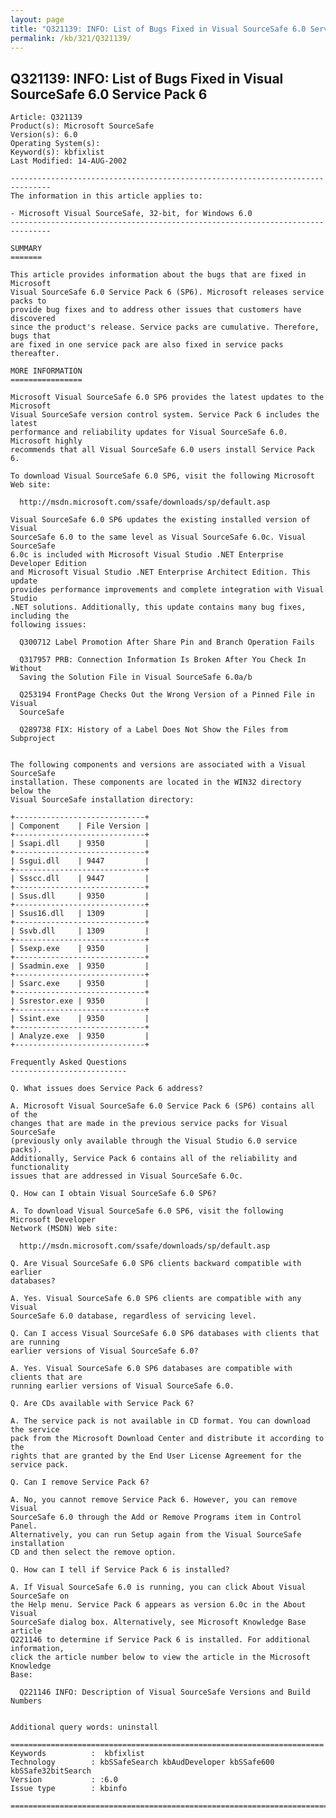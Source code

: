 ```yaml
---
layout: page
title: "Q321139: INFO: List of Bugs Fixed in Visual SourceSafe 6.0 Service Pack 6"
permalink: /kb/321/Q321139/
---
```


## Q321139: INFO: List of Bugs Fixed in Visual SourceSafe 6.0 Service Pack 6

	Article: Q321139
	Product(s): Microsoft SourceSafe
	Version(s): 6.0
	Operating System(s): 
	Keyword(s): kbfixlist
	Last Modified: 14-AUG-2002
	
	-------------------------------------------------------------------------------
	The information in this article applies to:
	
	- Microsoft Visual SourceSafe, 32-bit, for Windows 6.0 
	-------------------------------------------------------------------------------
	
	SUMMARY
	=======
	
	This article provides information about the bugs that are fixed in Microsoft
	Visual SourceSafe 6.0 Service Pack 6 (SP6). Microsoft releases service packs to
	provide bug fixes and to address other issues that customers have discovered
	since the product's release. Service packs are cumulative. Therefore, bugs that
	are fixed in one service pack are also fixed in service packs thereafter.
	
	MORE INFORMATION
	================
	
	Microsoft Visual SourceSafe 6.0 SP6 provides the latest updates to the Microsoft
	Visual SourceSafe version control system. Service Pack 6 includes the latest
	performance and reliability updates for Visual SourceSafe 6.0. Microsoft highly
	recommends that all Visual SourceSafe 6.0 users install Service Pack 6.
	
	To download Visual SourceSafe 6.0 SP6, visit the following Microsoft Web site:
	
	  http://msdn.microsoft.com/ssafe/downloads/sp/default.asp
	
	Visual SourceSafe 6.0 SP6 updates the existing installed version of Visual
	SourceSafe 6.0 to the same level as Visual SourceSafe 6.0c. Visual SourceSafe
	6.0c is included with Microsoft Visual Studio .NET Enterprise Developer Edition
	and Microsoft Visual Studio .NET Enterprise Architect Edition. This update
	provides performance improvements and complete integration with Visual Studio
	.NET solutions. Additionally, this update contains many bug fixes, including the
	following issues:
	
	  Q300712 Label Promotion After Share Pin and Branch Operation Fails
	
	  Q317957 PRB: Connection Information Is Broken After You Check In Without
	  Saving the Solution File in Visual SourceSafe 6.0a/b
	
	  Q253194 FrontPage Checks Out the Wrong Version of a Pinned File in Visual
	  SourceSafe
	
	  Q289738 FIX: History of a Label Does Not Show the Files from Subproject
	
	
	The following components and versions are associated with a Visual SourceSafe
	installation. These components are located in the WIN32 directory below the
	Visual SourceSafe installation directory:
	
	+-----------------------------+
	| Component    | File Version | 
	+-----------------------------+
	| Ssapi.dll    | 9350         | 
	+-----------------------------+
	| Ssgui.dll    | 9447         | 
	+-----------------------------+
	| Ssscc.dll    | 9447         | 
	+-----------------------------+
	| Ssus.dll     | 9350         | 
	+-----------------------------+
	| Ssus16.dll   | 1309         | 
	+-----------------------------+
	| Ssvb.dll     | 1309         | 
	+-----------------------------+
	| Ssexp.exe    | 9350         | 
	+-----------------------------+
	| Ssadmin.exe  | 9350         | 
	+-----------------------------+
	| Ssarc.exe    | 9350         | 
	+-----------------------------+
	| Ssrestor.exe | 9350         | 
	+-----------------------------+
	| Ssint.exe    | 9350         | 
	+-----------------------------+
	| Analyze.exe  | 9350         | 
	+-----------------------------+
	
	Frequently Asked Questions
	--------------------------
	
	Q. What issues does Service Pack 6 address?
	
	A. Microsoft Visual SourceSafe 6.0 Service Pack 6 (SP6) contains all of the
	changes that are made in the previous service packs for Visual SourceSafe
	(previously only available through the Visual Studio 6.0 service packs).
	Additionally, Service Pack 6 contains all of the reliability and functionality
	issues that are addressed in Visual SourceSafe 6.0c.
	
	Q. How can I obtain Visual SourceSafe 6.0 SP6?
	
	A. To download Visual SourceSafe 6.0 SP6, visit the following Microsoft Developer
	Network (MSDN) Web site:
	
	  http://msdn.microsoft.com/ssafe/downloads/sp/default.asp
	
	Q. Are Visual SourceSafe 6.0 SP6 clients backward compatible with earlier
	databases?
	
	A. Yes. Visual SourceSafe 6.0 SP6 clients are compatible with any Visual
	SourceSafe 6.0 database, regardless of servicing level.
	
	Q. Can I access Visual SourceSafe 6.0 SP6 databases with clients that are running
	earlier versions of Visual SourceSafe 6.0?
	
	A. Yes. Visual SourceSafe 6.0 SP6 databases are compatible with clients that are
	running earlier versions of Visual SourceSafe 6.0.
	
	Q. Are CDs available with Service Pack 6?
	
	A. The service pack is not available in CD format. You can download the service
	pack from the Microsoft Download Center and distribute it according to the
	rights that are granted by the End User License Agreement for the service pack.
	
	Q. Can I remove Service Pack 6?
	
	A. No, you cannot remove Service Pack 6. However, you can remove Visual
	SourceSafe 6.0 through the Add or Remove Programs item in Control Panel.
	Alternatively, you can run Setup again from the Visual SourceSafe installation
	CD and then select the remove option.
	
	Q. How can I tell if Service Pack 6 is installed?
	
	A. If Visual SourceSafe 6.0 is running, you can click About Visual SourceSafe on
	the Help menu. Service Pack 6 appears as version 6.0c in the About Visual
	SourceSafe dialog box. Alternatively, see Microsoft Knowledge Base article
	Q221146 to determine if Service Pack 6 is installed. For additional information,
	click the article number below to view the article in the Microsoft Knowledge
	Base:
	
	  Q221146 INFO: Description of Visual SourceSafe Versions and Build Numbers
	
	
	Additional query words: uninstall
	
	======================================================================
	Keywords          :  kbfixlist
	Technology        : kbSSafeSearch kbAudDeveloper kbSSafe600 kbSSafe32bitSearch
	Version           : :6.0
	Issue type        : kbinfo
	
	=============================================================================
	
